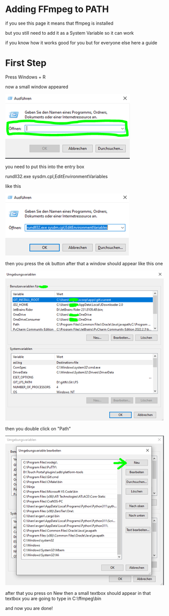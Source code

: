 # Adding FFmpeg to PATH
if you see this page it means that ffmpeg is installed 

but you still need to add it as a System Variable so it can work

if you know how it works good for you but for everyone else here a guide

# First Step
Press Windows + R 

now a small window appeared 

![run](https://github.com/Tevtongermany/YT2FILE/blob/main/Run_1.PNG)

you need to put this into the entry box

rundll32.exe sysdm.cpl,EditEnvironmentVariables

like this

![run](https://github.com/Tevtongermany/YT2FILE/blob/main/Run_2.PNG)

then you press the ok button after that a window should appear like this one 

![run](https://github.com/Tevtongermany/YT2FILE/blob/main/systemvar1.PNG)

then you double click on "Path" 

![run](https://github.com/Tevtongermany/YT2FILE/blob/main/systemvar2.PNG)

after that you press on New then a small textbox should appear 
in that textbox you are going to type in C:\ffmpeg\bin

and now you are done!


